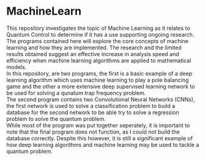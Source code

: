# MachineLearn
This repository investigates the topic of Machine Learning as it relates to Quantum Control to determine if it has a use supporting ongoing research. The programs contained here will explore the core concepts of machine learning and how they are implemented. The research and the limited results obtained suggest an effective increase in analysis speed and efficiency when machine learning algorithms are applied to mathematical models.<br/>
In this repository, are two programs, the first is a basic example of a deep learning algorithm which uses machine learning to play a pole balancing game and the other a more extensive deep supervised learning network to be used for solving a qunatum trap frequency problem.<br/>
The second program contains two Convolutional Neural Networks (CNNs), the first network is used to solve a classification problem to build a database for the second network to be able try to solve a regression problem to solve the quantum problem.<br/>
While most of the program was put together seperately, it is important to note that the final program does not function, as I could not build the database correctly. Despite this however, it is still a significant example of how deep learning algorithms and machine learning may be used to tackle a quantum problem.<br/>
